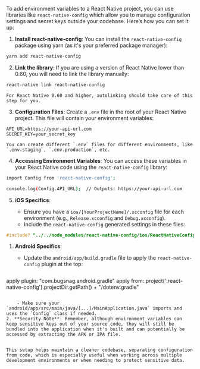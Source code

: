 To add environment variables to a React Native project, you can use libraries like `react-native-config` which allow you to manage configuration settings and secret keys outside your codebase. Here’s how you can set it up:

1. **Install react-native-config**: You can install the `react-native-config` package using yarn (as it's your preferred package manager):

```bash
yarn add react-native-config

```
    
2. **Link the library**: If you are using a version of React Native lower than 0.60, you will need to link the library manually:
    
    
```bash
react-native link react-native-config

```
    
    For React Native 0.60 and higher, autolinking should take care of this step for you.
    
3. **Configuration Files**: Create a `.env` file in the root of your React Native project. This file will contain your environment variables:
    
  
```
API_URL=https://your-api-url.com
SECRET_KEY=your_secret_key

```
    
    You can create different `.env` files for different environments, like `.env.staging`, `.env.production`, etc.
    
4. **Accessing Environment Variables**: You can access these variables in your React Native code using the `react-native-config` library:

```bash
import Config from 'react-native-config';

console.log(Config.API_URL);  // Outputs: https://your-api-url.com

```
    
5. **iOS Specifics**:
    
    - Ensure you have a `ios/[YourProjectName]/.xcconfig` file for each environment (e.g., `Release.xcconfig` and `Debug.xcconfig`).
    - Include the `react-native-config` generated settings in these files:

```cpp
#include? "../../node_modules/react-native-config/ios/ReactNativeConfig.xcconfig"
```
1. **Android Specifics**:
    
    - Update the `android/app/build.gradle` file to apply the `react-native-config` plugin at the top:
        
    
		```c
apply plugin: "com.bugsnag.android.gradle"
apply from: project(':react-native-config').projectDir.getPath() + "/dotenv.gradle"

```
        
    - Make sure your `android/app/src/main/java/[...]/MainApplication.java` imports and uses the `Config` class if needed.
2. **Security Note**: Remember, although environment variables can keep sensitive keys out of your source code, they will still be bundled into the application when it's built and can potentially be accessed by extracting the APK or IPA file.
    

This setup helps maintain a cleaner codebase, separating configuration from code, which is especially useful when working across multiple development environments or when needing to protect sensitive data.